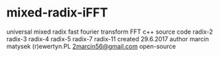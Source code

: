 # mixed-radix-iFFT
universal mixed radix fast fourier transform FFT c++ source code radix-2 radix-3 radix-4 radix-5 radix-7 radix-11 
created 29.6.2017
author marcin matysek (r)ewertyn.PL 2marcin56@gmail.com
open-source
